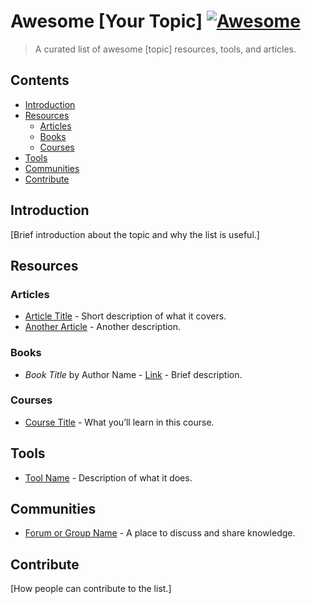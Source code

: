 # Awesome [Your Topic] [![Awesome](https://awesome.re/badge.svg)](https://awesome.re)

> A curated list of awesome [topic] resources, tools, and articles.

## Contents
- [Introduction](#introduction)
- [Resources](#resources)
  - [Articles](#articles)
  - [Books](#books)
  - [Courses](#courses)
- [Tools](#tools)
- [Communities](#communities)
- [Contribute](#contribute)

## Introduction
[Brief introduction about the topic and why the list is useful.]

## Resources
### Articles
- [Article Title](https://example.com) - Short description of what it covers.
- [Another Article](https://example.com) - Another description.

### Books
- *Book Title* by Author Name - [Link](https://example.com) - Brief description.

### Courses
- [Course Title](https://example.com) - What you’ll learn in this course.

## Tools
- [Tool Name](https://example.com) - Description of what it does.

## Communities
- [Forum or Group Name](https://example.com) - A place to discuss and share knowledge.

## Contribute
[How people can contribute to the list.]
